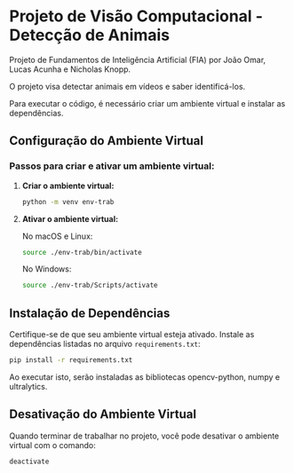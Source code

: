 # Projeto de Visão Computacional - Detecção de Animais
Projeto de Fundamentos de Inteligência Artificial (FIA) por João Omar, Lucas Acunha e Nicholas Knopp.

O projeto visa detectar animais em vídeos e saber identificá-los.

Para executar o código, é necessário criar um ambiente virtual e instalar as dependências.

## Configuração do Ambiente Virtual

### Passos para criar e ativar um ambiente virtual:

1. **Criar o ambiente virtual:**

   ```bash
   python -m venv env-trab
   ```

2. **Ativar o ambiente virtual:**

   No macOS e Linux:

   ```bash
   source ./env-trab/bin/activate
   ```

   No Windows:

   ```bash
   source ./env-trab/Scripts/activate
   ```

## Instalação de Dependências

Certifique-se de que seu ambiente virtual esteja ativado. Instale as dependências listadas no arquivo `requirements.txt`:

```bash
pip install -r requirements.txt
```

Ao executar isto, serão instaladas as bibliotecas opencv-python, numpy e ultralytics.

## Desativação do Ambiente Virtual

Quando terminar de trabalhar no projeto, você pode desativar o ambiente virtual com o comando:

```bash
deactivate
```